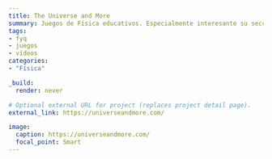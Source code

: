 ```yaml
---
title: The Universe and More
summary: Juegos de Física educativos. Especialmente interesante su sección **Physics Video Vault**.
tags:
- fyq
- juegos
- vídeos
categories: 
- "Física"

_build:
  render: never

# Optional external URL for project (replaces project detail page).
external_link: https://universeandmore.com/

image:
  caption: https://universeandmore.com/
  focal_point: Smart
---
```

